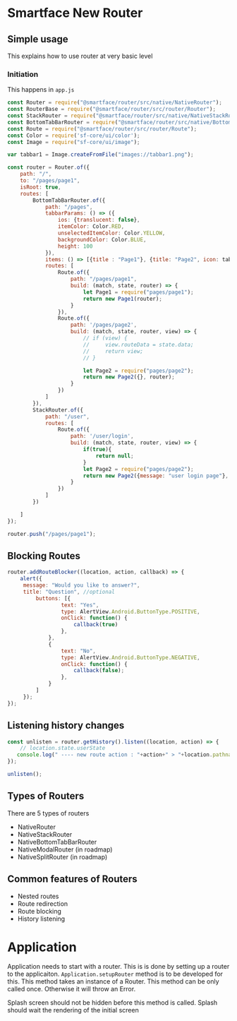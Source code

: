 # Smartface New Router

## Simple usage
This explains how to use router at very basic level
### Initiation
This happens in `app.js`
```javascript
const Router = require("@smartface/router/src/native/NativeRouter");
const RouterBase = require("@smartface/router/src/router/Router");
const StackRouter = require("@smartface/router/src/native/NativeStackRouter");
const BottomTabBarRouter = require("@smartface/router/src/native/BottomTabBarRouter");
const Route = require("@smartface/router/src/router/Route");
const Color = require('sf-core/ui/color');
const Image = require("sf-core/ui/image");

var tabbar1 = Image.createFromFile("images://tabbar1.png");

const router = Router.of({
    path: "/",
    to: "/pages/page1",
    isRoot: true,
    routes: [
        BottomTabBarRouter.of({
            path: "/pages",
            tabbarParams: () => ({
                ios: {translucent: false},
                itemColor: Color.RED,
                unselectedItemColor: Color.YELLOW,
                backgroundColor: Color.BLUE,
                height: 100
            }),
            items: () => [{title : "Page1"}, {title: "Page2", icon: tabbar1}],
            routes: [
                Route.of({
                    path: "/pages/page1",
                    build: (match, state, router) => {
                        let Page1 = require("pages/page1");
                        return new Page1(router);
                    }
                }),
                Route.of({
                    path: '/pages/page2',
                    build: (match, state, router, view) => {
                        // if (view) {
                        //     view.routeData = state.data;
                        //     return view;
                        // }

                        let Page2 = require("pages/page2");
                        return new Page2({}, router);
                    }
                })
            ]
        }),
        StackRouter.of({
            path: "/user",
            routes: [
                Route.of({
                    path: '/user/login',
                    build: (match, state, router, view) => {
                        if(true){
                            return null;
                        }
                        let Page2 = require("pages/page2");
                        return new Page2({message: "user login page"}, router);
                    }
                })
            ]
        })

    ]
});

router.push("/pages/page1");
```
## Blocking Routes

```js
router.addRouteBlocker((location, action, callback) => {
    alert({
     message: "Would you like to answer?",
     title: "Question", //optional
         buttons: [{
                 text: "Yes",
                 type: AlertView.Android.ButtonType.POSITIVE,
                 onClick: function() {
                     callback(true)
                 },
             },
             {
                 text: "No",
                 type: AlertView.Android.ButtonType.NEGATIVE,
                 onClick: function() {
                     callback(false);
                 },
             }
         ]
     });
});
```
## Listening history changes
```js
const unlisten = router.getHistory().listen((location, action) => {
    // location.state.userState
   console.log(" ---- new route action : "+action+" > "+location.pathname); 
});

unlisten();
```

## Types of Routers
There are 5 types of routers
- NativeRouter
- NativeStackRouter
- NativeBottomTabBarRouter
- NativeModalRouter (in roadmap)
- NativeSplitRouter (in roadmap)


## Common features of Routers
- Nested routes
- Route redirection
- Route blocking
- History listening

# Application
Application needs to start with a router. This is is done by setting up a router to the applicaiton.
`Application.setupRouter` method is to be developed for this.
This method takes an instance of a Router.
This method can be only called once. Otherwise it will throw an Error.

Splash screen should not be hidden before this method is called. Splash should wait the rendering of the initial screen

